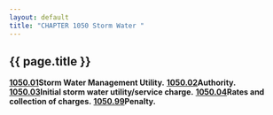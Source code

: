 ```yaml
---
layout: default 
title: "CHAPTER 1050 Storm Water "
---
```


{{ page.title }}
----------------

[**1050.01**](4584cc61.html)**Storm Water Management Utility.**
[**1050.02**](458a156e.html)**Authority.**
[**1050.03**](458edbfd.html)**Initial storm water utility/service
charge.** [**1050.04**](4592f0c0.html)**Rates and collection of
charges.** [**1050.99**](459b22ef.html)**Penalty.**
